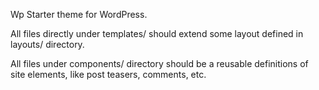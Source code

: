 Wp Starter theme for WordPress.

All files directly under templates/ should extend some layout defined in layouts/ directory.

All files under components/ directory should be a reusable definitions of site elements, like post teasers, comments, etc.
